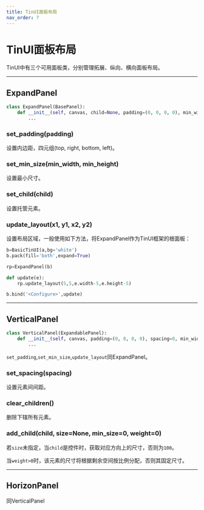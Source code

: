 ```yaml
---
title: TinUI面板布局
nav_order: 7
---
```

# TinUI面板布局

TinUI中有三个可用面板类，分别管理拓展、纵向、横向面板布局。

---

## ExpandPanel

```python
class ExpandPanel(BasePanel):
    def __init__(self, canvas, child=None, padding=(0, 0, 0, 0), min_width=0, min_height=0):
        ...
```

### set_padding(padding)

设置内边距，四元组(top, right, bottom, left)。

### set_min_size(min_width, min_height)

设置最小尺寸。

### set_child(child)

设置托管元素。

### update_layout(x1, y1, x2, y2)

设置布局区域，一般使用如下方法，将ExpandPanel作为TinUI框架的根面板：

```python
b=BasicTinUI(a,bg='white')
b.pack(fill='both',expand=True)

rp=ExpandPanel(b)

def update(e):
    rp.update_layout(5,5,e.width-5,e.height-5)

b.bind('<Configure>',update)
```

---

## VerticalPanel

```python
class VerticalPanel(ExpandablePanel):
    def __init__(self, canvas, padding=(0, 0, 0, 0), spacing=0, min_width=0, min_height=0):
        ...
```

`set_padding`,`set_min_size`,`update_layout`同ExpandPanel。

### set_spacing(spacing)

设置元素间间距。

### clear_children()

删除下辖所有元素。

### add_child(child, size=None, min_size=0, weight=0)

若`size`未指定，当`child`是控件时，获取对应方向上的尺寸，否则为`100`。

当`weight>0`时，该元素的尺寸将根据剩余空间按比例分配，否则其固定尺寸。

---

## HorizonPanel

同VerticalPanel